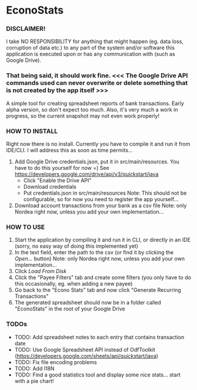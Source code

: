 # EconoStats

### DISCLAIMER!
I take NO RESPONSIBILITY for anything that might happen (eg. data loss, corruption of data etc.) to any part of the system and/or software this application is executed upon or has any communication with (such as Google Drive).
### That being said, it should work fine. <<< The Google Drive API commands used can never overwrite or delete something that is not created by the app itself >>>

A simple tool for creating spreadsheet reports of bank transactions.
Early alpha version, so don't expect too much.
Also, it's very much a work in progress, so the current snapshot may not even work properly!

### HOW TO INSTALL
Right now there is no install. 
Currently you have to compile it and run it from IDE/CLI.
I will address this as soon as time permits...

1. Add Google Drive credentials.json, put it in src/main/resources. You have to do this yourself for now =)
See https://developers.google.com/drive/api/v3/quickstart/java
    - Click "Enable the Drive API"
    - Download credentials
    - Put credentials.json in src/main/resources
    Note: This should not be configurable, so for now you need to register the app yourself...
2. Download account transactions from your bank as a csv file
    Note: only Nordea right now, unless you add your own implementation...

### HOW TO USE
1. Start the application by compiling it and run it in CLI, or directly in an IDE (sorry, no easy way of doing this implemented yet)
2. In the text field, enter the path to the csv (or find it by clicking the _Open..._ button)
    Note: only Nordea right now, unless you add your own implementation...
3. Click _Load From Disk_
4. Click the "Payee Filters" tab and create some filters (you only have to do this occasionally, eg. when adding a new payee)
5. Go back to the "Econo Stats" tab and now click "Generate Recurring Transactions"
6. The generated spreadsheet should now be in a folder called "EconoStats" in the root of your Google Drive

### TODOs
* TODO: Add spreadsheet notes to each entry that contains transaction date
* TODO: Use Google Spreadsheet API instead of OdfToolkit (https://developers.google.com/sheets/api/quickstart/java)
* TODO: Fix file encoding problems
* TODO: Add I18N
* TODO: Find a good statistics tool and display some nice stats... start with a pie chart!

